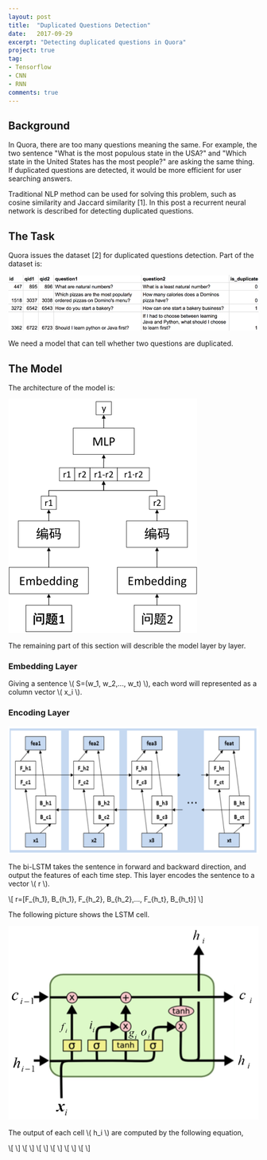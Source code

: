 ```yaml
---
layout: post
title:  "Duplicated Questions Detection"
date:   2017-09-29
excerpt: "Detecting duplicated questions in Quora"
project: true
tag:
- Tensorflow
- CNN
- RNN
comments: true
---
```


## Background

In Quora, there are too many questions meaning the same. For example, the two sentence "What is the most populous state in the USA?" and "Which state in the United States has the most people?" are asking the same thing. If duplicated questions are detected, it would be more efficient for user searching answers.

Traditional NLP method can be used for solving this problem, such as cosine similarity and Jaccard similarity \[1\]. In this post a recurrent neural network is described for detecting duplicated questions.

## The Task

Quora issues the dataset \[2\] for duplicated questions detection. Part of the dataset is:

![](https://github.com/ziboyi/Duplicated-Questions-Detection/blob/master/figure/Duplicated-Questions.png?raw=true)

We need a model that can tell whether two questions are duplicated.

## The Model

The architecture of the model is:

![](https://github.com/ziboyi/Duplicated-Questions-Detection/blob/master/figure/arch.png?raw=true)

The remaining part of this section will describle the model layer by layer.

### Embedding Layer

Giving a sentence \\( S=(w_1, w_2,..., w_t) \\), each word will represented as a column vector \\( x_i \\).

### Encoding Layer

![](https://github.com/ziboyi/Duplicated-Questions-Detection/blob/master/figure/Bi-LSTM.png?raw=true)

The bi-LSTM takes the sentence in forward and backward direction, and output the features of each time step. This layer encodes the sentence to a vector \\( r \\).

\\[ r=[F_{h_1}, B_{h_1}, F_{h_2}, B_{h_2},..., F_{h_t}, B_{h_t}] \\]

The following picture shows the LSTM cell.

![](https://github.com/ziboyi/Duplicated-Questions-Detection/blob/master/figure/LSTM-Cell.png?raw=true)

The output of each cell \\( h_i \\) are computed by the following equation,

\\[ \\]
\\[ \\]
\\[ \\]
\\[ \\]
\\[ \\]
\\[ \\]
